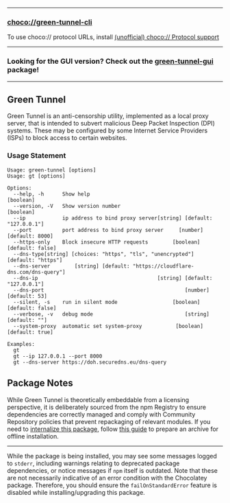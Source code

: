 
---
### [choco://green-tunnel-cli](choco://green-tunnel-cli)
To use choco:// protocol URLs, install [(unofficial) choco:// Protocol support](https://chocolatey.org/packages/choco-protocol-support)

---

### Looking for the GUI version? Check out the [green-tunnel-gui](https://community.chocolatey.org/packages/green-tunnel-gui) package!

---

## Green Tunnel

Green Tunnel is an anti-censorship utility, implemented as a local proxy server, that is intended to subvert malicious Deep Packet Inspection (DPI) systems. These may be configured by some Internet Service Providers (ISPs) to block access to certain websites.

### Usage Statement

```shell
Usage: green-tunnel [options]
Usage: gt [options]

Options:
  --help, -h      Show help                                            [boolean]
  --version, -V   Show version number                                  [boolean]
  --ip            ip address to bind proxy server[string] [default: "127.0.0.1"]
  --port          port address to bind proxy server     [number] [default: 8000]
  --https-only    Block insecure HTTP requests        [boolean] [default: false]
  --dns-type[string] [choices: "https", "tls", "unencrypted"] [default: "https"]
  --dns-server        [string] [default: "https://cloudflare-dns.com/dns-query"]
  --dns-ip                                       [string] [default: "127.0.0.1"]
  --dns-port                                              [number] [default: 53]
  --silent, -s    run in silent mode                  [boolean] [default: false]
  --verbose, -v   debug mode                              [string] [default: ""]
  --system-proxy  automatic set system-proxy           [boolean] [default: true]

Examples:
  gt
  gt --ip 127.0.0.1 --port 8000
  gt --dns-server https://doh.securedns.eu/dns-query
```

## Package Notes

While Green Tunnel is theoretically embeddable from a licensing perspective, it is deliberately sourced from the npm Registry to ensure dependencies are correctly managed and comply with Community Repository policies that prevent repackaging of relevant modules. If you need to [internalize this package](https://docs.chocolatey.org/en-us/guides/create/recompile-packages), follow [this guide](http://www.leanpro.cn/docs/leanrunner/en/shared/npm_offline) to prepare an archive for offline installation. 

---

While the package is being installed, you may see some messages logged to `stderr`, including warnings relating to deprecated package dependencies, or notice messages if `npm` itself is outdated. Note that these are not necessarily indicative of an error condition with the Chocolatey package. Therefore, you should ensure the `failOnStandardError` feature is disabled while installing/upgrading this package.
